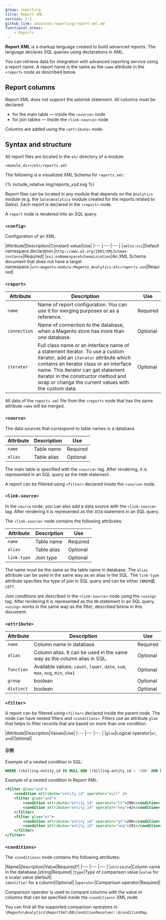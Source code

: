 ```yaml
---
group: reporting
title: Report XML
version: 2.2
github_link: advanced-reporting/report-xml.md
functional_areas:
    - Reports
---
```


**Report XML** is a markup language created to build advanced reports.
The language declares SQL queries using declarations in XML.

You can retrieve data for integration with advanced reporting service using a report name.
A report name is the same as the `name` attribute in the `<report>` node as described below.

## Report columns

Report XML does not support the asterisk statement.
All columns must be declared:

* for the main table — inside the `<source>` node
* for join tables — inside the `<link-source>` node

Columns are added using the `<attribute>` node.

## Syntax and structure

All report files are located in the `etc` directory of a module:

```
<module_dir>/etc/reports.xml
```

The following is a visualized XML Schema for `reports.xml`:
 
{% include_relative img/reports_xsd.svg %}

Report files can be located in any module that depends on the `Analytics` module (e.g. the `SalesAnalytics` module created for the reports related to *Sales*).
Each report is declared in the `<report>` node.

A `report` node is rendered into an SQL query.

### `<config>`

Configuration of an XML.

|Attribute|Description|Constant value|Use|
|--- |--- |--- |
|`xmlns:xsi`|Default namespace declaration.|`http://www.w3.org/2001/XMLSchema-instance`|Required|
|`xsi:noNamespaceSchemaLocation`|An XML Schema document that does not have a target namespace.|`urn:magento:module:Magento_Analytics:etc/reports.xsd`|Required|

### `<report>`

|Attribute|Description|Use|
|--- |--- |--- |
|`name`|Name of report configuration. You can use it for merging purposes or as a reference.|Required|
|`connection`|Name of connection to the database, when a Magento store has more than one database.|Optional|
|`iterator`|Full class name or an interface name of a statement iterator. To use a custom iterator, add an `iterator` attribute which contains an iterator class or an interface name. This iterator can get statement iterator in the constructor method and wrap or change the current values with the custom data.|Optional|

All data of the `reports.xml` file from the `<report>` node that has the same attribute `name` will be merged.

### `<source>`

The data sources that correspond to table names in a database.

|Attribute|Description|Use|
|--- |--- |--- |
|`name`|Table name|Required|
|`alias`|Table alias|Optional|

The main table is specified with the `<source>` tag.
After rendering, it is represented in an SQL query as the `FROM` statement .

A report can be filtered using `<filter>` declared inside the `<source>` node.

### `<link-source>`

In the `source` node, you can also add a data source with the `<link-source>` tag.
After rendering it is represented as the `JOIN` statement in an SQL query.

The `<link-source>` node contains the following attributes:

|Attribute|Description|Use|
|--- |--- |--- |
|`name`|Table name|Required|
|`alias`|Table alias|Optional|
|`link-type`|Join type|Optional|

The name must be the same as the table name in database.
The `alias` attribute can be used in the same way as an alias in the SQL.
The `link-type` attribute specifies the type of join in SQL query and can be either `INNER`或`LEFT`.

Join conditions are described in the `<link-source>` node using the `<using>` tag.
After rendering it is represented as the `ON` statement in an SQL query.
`<using>` works in the same way as the filter, described below in this document.

### `<attribute>`

|Attribute|Description|Use
|--- |--- |---
|`name`|Column name in database|Required
|`alias`|Column alias. It can be used in the same way as the column alias in SQL.|Optional
|`function`|Available values: `count`, `lower`, `date`, `sum`, `max`, `avg`, `min`, `sha1`|Optional
|`group`|boolean|Optional
|`distinct`|boolean|Optional

### `<filter>`

A report can be filtered using `<filter>` declared inside the parent node.
The node can have nested filters and `<conditions>`.
Filters use an attribute `glue` that helps to filter records that are based on more than one condition.

|Attribute|Description|Values|Use|
|--- |--- |--- |
|`glue`|Logical operator|`or`, `and`|Optional|

#### 示例

Example of a nested condition in SQL:

```sql
WHERE ((billing.entity_id IS NULL AND ((billing.entity_id < '200' AND billing.entity_id != '42') AND (billing.entity_id > '200' OR billing.entity_id != '201'))))
```

Example of a nested condition in Report XML:

```xml
<filter glue="and">
    <condition attribute="entity_id" operator="null" />
    <filter glue="and">
        <condition attribute="entity_id" operator="lt">200</condition>
        <condition attribute="entity_id" operator="neq">42</condition>
    </filter>
    <filter glue="or">
        <condition attribute="entity_id" operator="gt">200</condition>
        <condition attribute="entity_id" operator="neq">201</condition>
    </filter>
</filter>
```

### `<conditions>`

The `<conditions>` node contains the following attributes:

|Name|Description|Value|Required?|
|--- |--- |--- |
|`attribute`|Column name in the database.|string|Required|
|`type`|Type of comparison value.|`value` for a scalar value (default)<br/> `identifier` for a column|Optional|
|`operator`|Comparison operator|Required|

Comparison operator is used to compare columns with the value or columns that can be specified inside the `<conditions>` XML node.

You can find all the supported comparison operators in `\Magento\Analytics\ReportXml\DB\ConditionResolver::$conditionMap`.

<!-- LINK DEFINITIONS -->